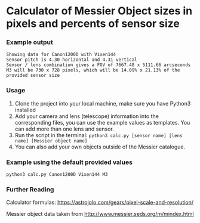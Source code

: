 # Calculator of Messier Object sizes in pixels and percents of sensor size

### Example output

```
Showing data for Canon1200D with Vixen144
Sensor pitch is 4.30 horizontal and 4.31 vertical
Sensor / lens combination gives a FOV of 7667.48 x 5111.66 arcseconds
M3 will be 730 x 728 pixels, which will be 14.09% x 21.13% of the provided sensor size
```

### Usage

1. Clone the project into your local machine, make sure you have Python3 installed
2. Add your camera and lens (telescope) information into the corresponding files, you can use the example values as templates. You can add more than one lens and sensor.
3. Run the script in the terminal: `python3 calc.py [sensor name] [lens name] [Messier object name]`
4. You can also add your own objects outside of the Messier catalogue.

### Example using the default provided values

`python3 calc.py Canon1200D Vixen144 M3`

### Further Reading

Calculator formulas: https://astrojolo.com/gears/pixel-scale-and-resolution/

Messier object data taken from http://www.messier.seds.org/m/mindex.html
